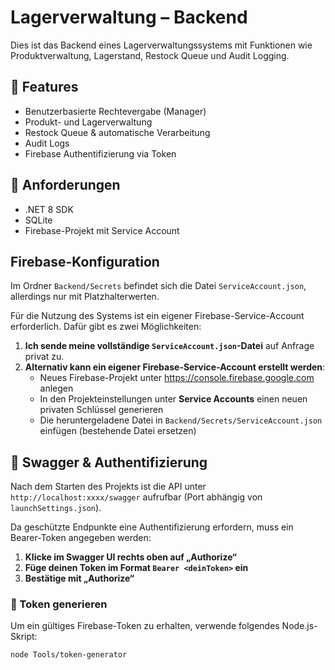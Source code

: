 # Lagerverwaltung – Backend

Dies ist das Backend eines Lagerverwaltungssystems mit Funktionen wie Produktverwaltung, Lagerstand, Restock Queue und Audit Logging.

## 🚀 Features

- Benutzerbasierte Rechtevergabe (Manager)
- Produkt- und Lagerverwaltung
- Restock Queue & automatische Verarbeitung
- Audit Logs
- Firebase Authentifizierung via Token

## 🧾 Anforderungen

- .NET 8 SDK
- SQLite
- Firebase-Projekt mit Service Account

## Firebase-Konfiguration

Im Ordner `Backend/Secrets` befindet sich die Datei `ServiceAccount.json`, allerdings nur mit Platzhalterwerten.

Für die Nutzung des Systems ist ein eigener Firebase-Service-Account erforderlich. Dafür gibt es zwei Möglichkeiten:

1. **Ich sende meine vollständige `ServiceAccount.json`-Datei** auf Anfrage privat zu.
2. **Alternativ kann ein eigener Firebase-Service-Account erstellt werden**:
   - Neues Firebase-Projekt unter https://console.firebase.google.com anlegen
   - In den Projekteinstellungen unter **Service Accounts** einen neuen privaten Schlüssel generieren
   - Die heruntergeladene Datei in `Backend/Secrets/ServiceAccount.json` einfügen (bestehende Datei ersetzen)

## 🔐 Swagger & Authentifizierung

Nach dem Starten des Projekts ist die API unter `http://localhost:xxxx/swagger` aufrufbar (Port abhängig von `launchSettings.json`).

Da geschützte Endpunkte eine Authentifizierung erfordern, muss ein Bearer-Token angegeben werden:

1. **Klicke im Swagger UI rechts oben auf „Authorize“**
2. **Füge deinen Token im Format `Bearer <deinToken>` ein**
3. **Bestätige mit „Authorize“**

### 🔑 Token generieren

Um ein gültiges Firebase-Token zu erhalten, verwende folgendes Node.js-Skript:

```bash
node Tools/token-generator